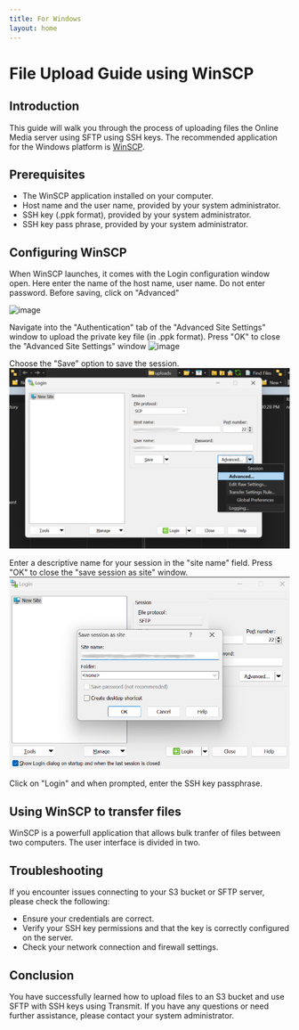 ```yaml
---
title: For Windows
layout: home
---
```


# File Upload Guide using WinSCP

## Introduction
This guide will walk you through the process of uploading files the Online Media server using SFTP using SSH keys. The recommended 
application for the Windows platform is [WinSCP](https://winscp.net/).

## Prerequisites
- The WinSCP application installed on your computer.
- Host name and the user name, provided by your system administrator.
- SSH key (.ppk format), provided by your system administrator.
- SSH key pass phrase, provided by your system administrator.

## Configuring WinSCP
When WinSCP launches, it comes with the Login configuration window open. Here enter the name of the host name, user name.
Do not enter password. Before saving, click on "Advanced"

![image](advanced)

Navigate into the "Authentication" tab of the "Advanced Site Settings" window to upload the private key file (in .ppk format). 
Press "OK" to close the "Advanced Site Settings" window 
![image](key-file)

Choose the "Save" option to save the session.
![image](login-window.png)

Enter a descriptive name for your session in the "site name" field. Press "OK" to close the "save session as site" window.
![image](save-session.png)

Click on "Login" and when prompted, enter the SSH key passphrase.

## Using WinSCP to transfer files
WinSCP is a powerfull application that allows bulk tranfer of files between two computers. The user interface is divided in two.

## Troubleshooting
If you encounter issues connecting to your S3 bucket or SFTP server, please check the following:
- Ensure your credentials are correct.
- Verify your SSH key permissions and that the key is correctly configured on the server.
- Check your network connection and firewall settings.

## Conclusion
You have successfully learned how to upload files to an S3 bucket and use SFTP with SSH keys using Transmit. If you have any questions or need further assistance, please contact your system administrator.

